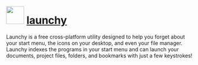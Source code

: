 ﻿# <img src="https://rawcdn.githack.com/virtualex-itv/chocolatey-packages/308914d82035771688e37b5245152d507258b7c1/icons/launchy.png" width="48" height="48"/> [launchy](https://community.chocolatey.org/packages/launchy)

Launchy is a free cross-platform utility designed to help you forget about your start menu, the icons on your desktop, and even your file manager.
Launchy indexes the programs in your start menu and can launch your documents, project files, folders, and bookmarks with just a few keystrokes!
